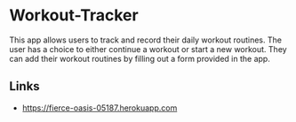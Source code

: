 # Workout-Tracker

This app allows users to track and record their daily workout routines. The user has a choice to either continue a workout or start a new workout. They can add their workout routines by filling out a form provided in the app.

## Links
* https://fierce-oasis-05187.herokuapp.com